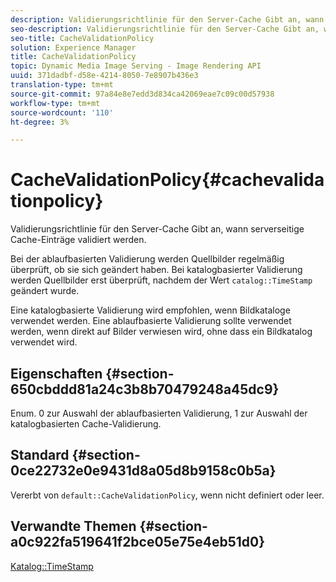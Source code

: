 ```yaml
---
description: Validierungsrichtlinie für den Server-Cache Gibt an, wann serverseitige Cache-Einträge validiert werden.
seo-description: Validierungsrichtlinie für den Server-Cache Gibt an, wann serverseitige Cache-Einträge validiert werden.
seo-title: CacheValidationPolicy
solution: Experience Manager
title: CacheValidationPolicy
topic: Dynamic Media Image Serving - Image Rendering API
uuid: 371dadbf-d58e-4214-8050-7e8907b436e3
translation-type: tm+mt
source-git-commit: 97a84e8e7edd3d834ca42069eae7c09c00d57938
workflow-type: tm+mt
source-wordcount: '110'
ht-degree: 3%

---
```



# CacheValidationPolicy{#cachevalidationpolicy}

Validierungsrichtlinie für den Server-Cache Gibt an, wann serverseitige Cache-Einträge validiert werden.

Bei der ablaufbasierten Validierung werden Quellbilder regelmäßig überprüft, ob sie sich geändert haben. Bei katalogbasierter Validierung werden Quellbilder erst überprüft, nachdem der Wert `catalog::TimeStamp` geändert wurde.

Eine katalogbasierte Validierung wird empfohlen, wenn Bildkataloge verwendet werden. Eine ablaufbasierte Validierung sollte verwendet werden, wenn direkt auf Bilder verwiesen wird, ohne dass ein Bildkatalog verwendet wird.

## Eigenschaften {#section-650cbddd81a24c3b8b70479248a45dc9}

Enum. 0 zur Auswahl der ablaufbasierten Validierung, 1 zur Auswahl der katalogbasierten Cache-Validierung.

## Standard {#section-0ce22732e0e9431d8a05d8b9158c0b5a}

Vererbt von `default::CacheValidationPolicy`, wenn nicht definiert oder leer.

## Verwandte Themen {#section-a0c922fa519641f2bce05e75e4eb51d0}

[Katalog::TimeStamp](../../../../../is-api/image-catalog/image-serving-api-ref/c-image-catalog-reference/c-image-svg-data-reference/c-svg-data-reference/r-timestamp-svg.md#reference-59a27b72f4cb4a53a3baba83214c4ded)
